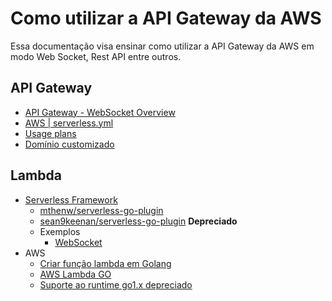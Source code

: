 # Como utilizar a API Gateway da AWS

Essa documentação visa ensinar como utilizar a API Gateway da AWS em modo Web Socket, Rest API entre outros.

## API Gateway

- [API Gateway - WebSocket Overview](https://docs.aws.amazon.com/apigateway/latest/developerguide/apigateway-websocket-api-overview.html)
- [AWS | serverless.yml](https://www.serverless.com/framework/docs/providers/aws/guide/serverless.yml)
- [Usage plans](https://docs.aws.amazon.com/apigateway/latest/developerguide/api-gateway-api-usage-plans.html)
- [Domínio customizado](https://docs.aws.amazon.com/apigateway/latest/developerguide/how-to-custom-domains.html)

## Lambda

- [Serverless Framework](https://www.serverless.com/framework/docs)
  - [mthenw/serverless-go-plugin](https://github.com/mthenw/serverless-go-plugin)
  - [sean9keenan/serverless-go-plugin](https://github.com/sean9keenan/serverless-go-build) **Depreciado**
  - Exemplos
    - [WebSocket](https://www.serverless.com/framework/docs/providers/aws/events/websocket)
- AWS
  - [Criar função lambda em Golang](https://docs.aws.amazon.com/pt_br/lambda/latest/dg/lambda-golang.html)
  - [AWS Lambda GO](https://github.com/aws/aws-lambda-go)
  - [Suporte ao runtime go1.x depreciado](https://aws.amazon.com/pt/blogs/compute/migrating-aws-lambda-functions-from-the-go1-x-runtime-to-the-custom-runtime-on-amazon-linux-2/)